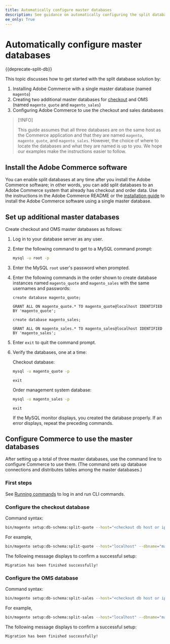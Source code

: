 ```yaml
---
title: Automatically configure master databases
description: See guidance on automatically configuring the split database solution.
ee_only: True
---
```


# Automatically configure master databases

{{deprecate-split-db}}

This topic discusses how to get started with the split database solution by:

1. Installing Adobe Commerce with a single master database (named `magento`)
1. Creating two additional master databases for [checkout](https://glossary.magento.com/checkout) and OMS (named `magento_quote` and `magento_sales`)
1. Configuring Adobe Commerce to use the checkout and sales databases

>[!INFO]
>
>This guide assumes that all three databases are on the same host as the Commerce application and that they are named `magento`, `magento_quote`, and `magento_sales`. However, the choice of where to locate the databases and what they are named is up to you. We hope our examples make the instructions easier to follow.

## Install the Adobe Commerce software

You can enable split databases at any time after you install the Adobe Commerce software; in other words, you can add split databases to an Adobe Commerce system that already has checkout and order data. Use the instructions in the Adobe Commerce README or the [installation guide](https://devdocs.magento.com/guides/v2.4/install-gde/bk-install-guide.html) to install the Adobe Commerce software using a single master database.

## Set up additional master databases

Create checkout and OMS master databases as follows:

1. Log in to your database server as any user.
1. Enter the following command to get to a MySQL command prompt:

   ```bash
   mysql -u root -p
   ```

1. Enter the MySQL `root` user's password when prompted.
1. Enter the following commands in the order shown to create database instances named `magento_quote` and `magento_sales` with the same usernames and passwords:

   ```shell
   create database magento_quote;
   ```

   ```shell
   GRANT ALL ON magento_quote.* TO magento_quote@localhost IDENTIFIED BY 'magento_quote';
   ```

   ```shell
   create database magento_sales;
   ```

   ```shell
   GRANT ALL ON magento_sales.* TO magento_sales@localhost IDENTIFIED BY 'magento_sales';
   ```

1. Enter `exit` to quit the command prompt.

1. Verify the databases, one at a time:

   Checkout database:

   ```bash
   mysql -u magento_quote -p
   ```

   ```shell
   exit
   ```

   Order management system database:

   ```bash
   mysql -u magento_sales -p
   ```

   ```shell
   exit
   ```

   If the MySQL monitor displays, you created the database properly. If an error displays, repeat the preceding commands.

## Configure Commerce to use the master databases

After setting up a total of three master databases, use the command line to configure Commerce to use them. (The command sets up database connections and distributes tables among the master databases.)

### First steps

See [Running commands](../cli/config-cli.md#running-commands) to log in and run CLI commands.

### Configure the checkout database

Command syntax:

```bash
bin/magento setup:db-schema:split-quote --host="<checkout db host or ip>" --dbname="<name>" --username="<checkout db username>" --password="<password>"
```

For example,

```bash
bin/magento setup:db-schema:split-quote --host="localhost" --dbname="magento_quote" --username="magento_quote" --password="magento_quote"
```

The following message displays to confirm a successful setup:

```terminal
Migration has been finished successfully!
```

### Configure the OMS database

Command syntax:

```bash
bin/magento setup:db-schema:split-sales --host="<checkout db host or ip>" --dbname="<name>" --username="<checkout db username>" --password="<password>"
```

For example,

```bash
bin/magento setup:db-schema:split-sales --host="localhost" --dbname="magento_sales" --username="magento_sales" --password="magento_sales"
```

The following message displays to confirm a successful setup:

```terminal
Migration has been finished successfully!
```
